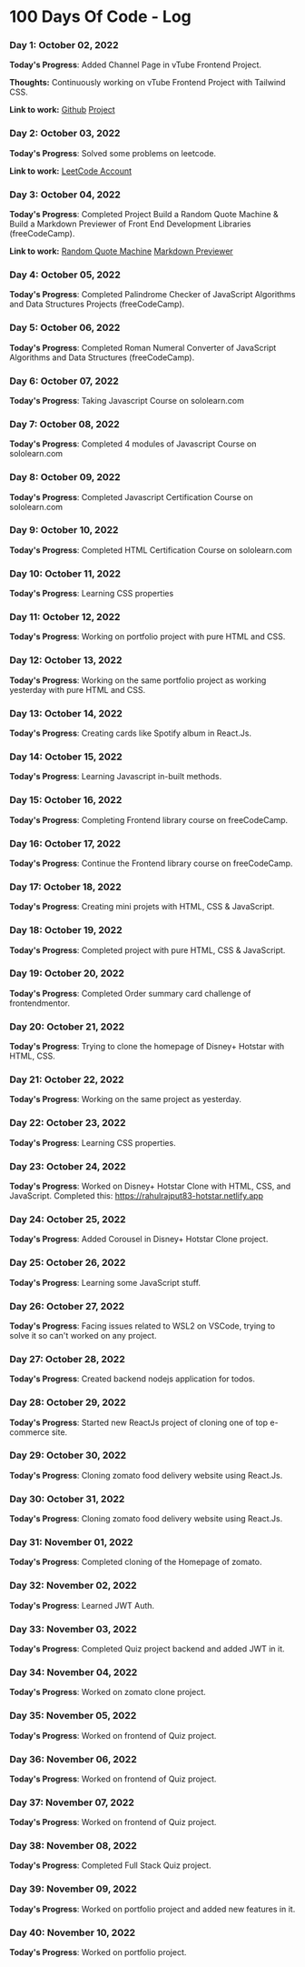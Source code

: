 # 100 Days Of Code - Log

### Day 1: October 02, 2022

**Today's Progress**: Added Channel Page in vTube Frontend Project.

**Thoughts:** Continuously working on vTube Frontend Project with Tailwind CSS.

**Link to work:** [Github](https://github.com/rahulrajput83/vTube-Frontend)     [Project](https://rahulrajput-vtube.netlify.app/)

### Day 2: October 03, 2022

**Today's Progress**: Solved some problems on leetcode.

**Link to work:** [LeetCode Account](https://leetcode.com/rahulrajput83/)

### Day 3: October 04, 2022

**Today's Progress**: Completed Project Build a Random Quote Machine & Build a Markdown Previewer of Front End Development Libraries (freeCodeCamp).

**Link to work:** [Random Quote Machine](https://codepen.io/rahulrajput83/pen/ExLRbRq)      [Markdown Previewer](https://codepen.io/rahulrajput83/pen/eYrKVJv)


### Day 4: October 05, 2022

**Today's Progress**: Completed Palindrome Checker of JavaScript Algorithms and Data Structures Projects (freeCodeCamp).

### Day 5: October 06, 2022

**Today's Progress**: Completed Roman Numeral Converter of JavaScript Algorithms and Data Structures (freeCodeCamp).

### Day 6: October 07, 2022

**Today's Progress**: Taking Javascript Course on sololearn.com

### Day 7: October 08, 2022

**Today's Progress**: Completed 4 modules of Javascript Course on sololearn.com

### Day 8: October 09, 2022

**Today's Progress**: Completed Javascript Certification Course on sololearn.com

### Day 9: October 10, 2022

**Today's Progress**: Completed HTML Certification Course on sololearn.com

### Day 10: October 11, 2022

**Today's Progress**: Learning CSS properties

### Day 11: October 12, 2022

**Today's Progress**: Working on portfolio project with pure HTML and CSS.

### Day 12: October 13, 2022

**Today's Progress**: Working on the same portfolio project as working yesterday with pure HTML and CSS.

### Day 13: October 14, 2022

**Today's Progress**: Creating cards like Spotify album in React.Js.

### Day 14: October 15, 2022

**Today's Progress**: Learning Javascript in-built methods.

### Day 15: October 16, 2022

**Today's Progress**:  Completing Frontend library course on freeCodeCamp.

### Day 16: October 17, 2022

**Today's Progress**: Continue the Frontend library course on freeCodeCamp.

### Day 17: October 18, 2022

**Today's Progress**: Creating mini projets with HTML, CSS & JavaScript.

### Day 18: October 19, 2022

**Today's Progress**: Completed project with pure HTML, CSS & JavaScript.

### Day 19: October 20, 2022

**Today's Progress**: Completed Order summary card challenge of frontendmentor.

### Day 20: October 21, 2022

**Today's Progress**: Trying to clone the homepage of Disney+ Hotstar with HTML, CSS.

### Day 21: October 22, 2022

**Today's Progress**: Working on the same project as yesterday.

### Day 22: October 23, 2022

**Today's Progress**: Learning CSS properties.

### Day 23: October 24, 2022

**Today's Progress**: Worked on Disney+ Hotstar Clone with HTML, CSS, and JavaScript.
Completed this: https://rahulrajput83-hotstar.netlify.app

### Day 24: October 25, 2022

**Today's Progress**: Added Corousel in Disney+ Hotstar Clone project.

### Day 25: October 26, 2022

**Today's Progress**: Learning some JavaScript stuff.

### Day 26: October 27, 2022

**Today's Progress**: Facing issues related to WSL2 on VSCode, trying to solve it so can't worked on any project.

### Day 27: October 28, 2022

**Today's Progress**: Created backend nodejs application for todos.

### Day 28: October 29, 2022

**Today's Progress**: Started new ReactJs project of cloning one of top e-commerce site.

### Day 29: October 30, 2022

**Today's Progress**: Cloning zomato food delivery website using React.Js.

### Day 30: October 31, 2022

**Today's Progress**: Cloning zomato food delivery website using React.Js.

### Day 31: November 01, 2022

**Today's Progress**: Completed cloning of the Homepage of 
zomato.

### Day 32: November 02, 2022

**Today's Progress**: Learned JWT Auth.

### Day 33: November 03, 2022

**Today's Progress**: Completed Quiz project backend and added JWT in it.

### Day 34: November 04, 2022

**Today's Progress**: Worked on zomato clone project.

### Day 35: November 05, 2022

**Today's Progress**: Worked on frontend of Quiz project.

### Day 36: November 06, 2022

**Today's Progress**: Worked on frontend of Quiz project.

### Day 37: November 07, 2022

**Today's Progress**: Worked on frontend of Quiz project.

### Day 38: November 08, 2022

**Today's Progress**: Completed Full Stack Quiz project.

### Day 39: November 09, 2022

**Today's Progress**: Worked on portfolio project and added new features in it.

### Day 40: November 10, 2022

**Today's Progress**: Worked on portfolio project.